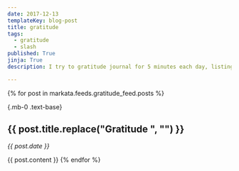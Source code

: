 ```yaml
---
date: 2017-12-13
templateKey: blog-post
title: gratitude
tags:
  - gratitude
  - slash
published: True
jinja: True
description: I try to gratitude journal for 5 minutes each day, listing at least one thing I am grateful for.

---
```


{% for post in markata.feeds.gratitude_feed.posts %}

{.mb-0 .text-base}

## {{ post.title.replace("Gratitude ", "") }}

_{{ post.date }}_

{{ post.content }}
{% endfor %}
